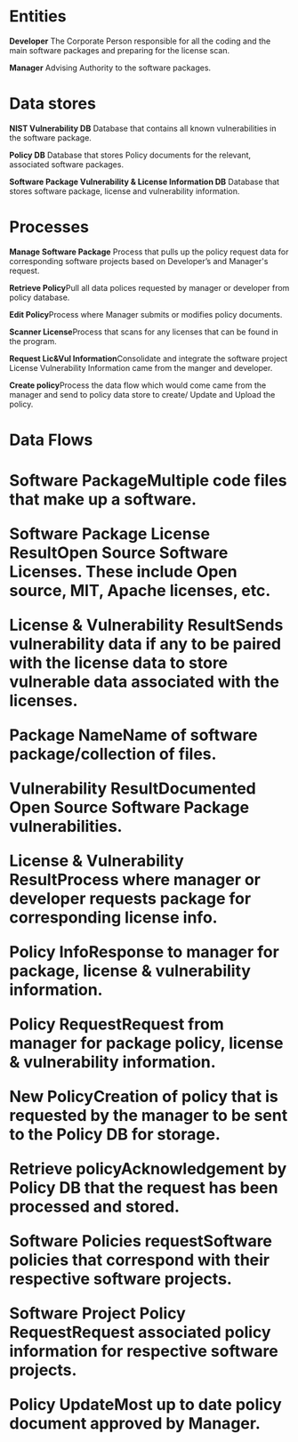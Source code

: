 
<h1>Entities</h1>
<p><b>Developer</b> The Corporate Person responsible for all the coding and the main software packages and preparing for the license scan.</p>
<p><b>Manager</b> Advising Authority to the software packages.</p>
<h1>Data stores </h1>
<p><b>NIST Vulnerability DB</b> Database that contains all known vulnerabilities in the software package.</p>
<p><b>Policy DB</b> Database that stores Policy documents for the relevant, associated software packages.</p>
<p><b>Software Package Vulnerability & License Information DB</b> Database that stores software package, license and vulnerability information.</p>
<h1>Processes</h1>
<p><b>Manage Software Package</b> Process that pulls up the policy request data for corresponding software projects based on Developer’s and Manager's request.</p>
<p><b>Retrieve Policy</b>Pull all data polices requested by manager or developer from policy database.</p>
<p><b>Edit Policy</b>Process where Manager submits or modifies policy documents.</p>
<p><b>Scanner License</b>Process that scans for any licenses that can be found in the program.</p>
<p><b>Request Lic&Vul Information</b>Consolidate and integrate the software project License Vulnerability Information came from the manger and developer.</p>
<p><b>Create policy</b>Process the data flow which would come came from the manager and send to policy data store to create/ Update and Upload the policy.</p>
<h1>Data Flows<h1>
<p><b>Software Package</b>Multiple code files that make up a software.</p>
<p><b>Software Package License Result</b>Open Source Software Licenses. These include Open source, MIT, Apache licenses, etc.</p>
<p><b>License & Vulnerability Result</b>Sends vulnerability data if any to be paired with the license data to store vulnerable data associated with the licenses.</p>
<p><b>Package Name</b>Name of software package/collection of files.</p>
<p><b>Vulnerability Result</b>Documented Open Source Software Package vulnerabilities.</p>
<p><b>License & Vulnerability Result</b>Process where manager or developer requests package for corresponding license info.</p>
<p><b>Policy Info</b>Response to manager for package, license & vulnerability information.</p>
<p><b>Policy Request</b>Request from manager for package policy, license & vulnerability information.</p>
<p><b>New Policy</b>Creation of policy that is requested by the manager to be sent to the Policy DB for storage.</p>
<p><b>Retrieve policy</b>Acknowledgement by Policy DB that the request has been processed and stored.</p>
<p><b>Software Policies request</b>Software policies that correspond with their respective software projects.</p>
<p><b>Software Project Policy Request</b>Request associated policy information for respective software projects.</p>
<p><b>Policy Update</b>Most up to date policy document approved by Manager.</p>


